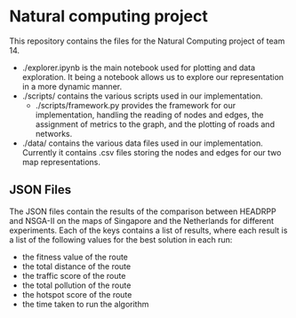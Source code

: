 # Natural computing project

This repository contains the files for the Natural Computing project of team 14.

- ./explorer.ipynb is the main notebook used for plotting and data exploration. It being a notebook allows us to explore our representation in a more dynamic manner.
- ./scripts/ contains the various scripts used in our implementation.
  - ./scripts/framework.py provides the framework for our implementation, handling the reading of nodes and edges, the assignment of metrics to the graph, and the plotting of roads and networks.
- ./data/ contains the various data files used in our implementation. Currently it contains .csv files storing the nodes and edges for our two map representations.

## JSON Files

The JSON files contain the results of the comparison between HEADRPP and NSGA-II on the maps of Singapore and the Netherlands for different experiments. Each of the keys contains a list of results, where each result is a list of the following values for the best solution in each run:

- the fitness value of the route
- the total distance of the route
- the traffic score of the route
- the total pollution of the route
- the hotspot score of the route
- the time taken to run the algorithm
